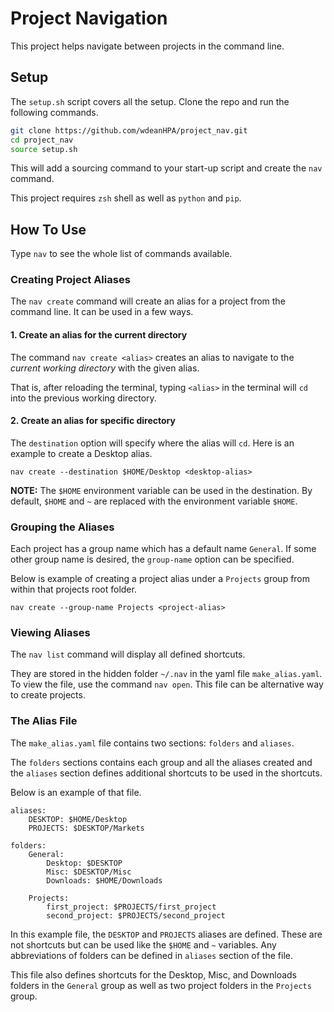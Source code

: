 
# Project Navigation

This project helps navigate between projects in the command line.

## Setup

The `setup.sh` script covers all the setup. Clone the repo and run the following commands.

```zsh
git clone https://github.com/wdeanHPA/project_nav.git
cd project_nav
source setup.sh
```

This will add a sourcing command to your start-up script and create the `nav` command.

This project requires `zsh` shell as well as `python` and `pip`.

## How To Use

Type `nav` to see the whole list of commands available.

### Creating Project Aliases

The `nav create` command will create an alias for a project from the command line. It can be used in a few ways.

#### 1. Create an alias for the current directory
The command `nav create <alias>` creates an alias to navigate to the *current working directory* with the given alias.

That is, after reloading the terminal, typing `<alias>` in the terminal will `cd` into the previous working directory.

#### 2. Create an alias for specific directory

The `destination` option will specify where the alias will `cd`. Here is an example to create a Desktop alias.

```shell
nav create --destination $HOME/Desktop <desktop-alias>
```

**NOTE:** The `$HOME` environment variable can be used in the destination. By default, `$HOME` and `~` are replaced with the environment variable `$HOME`.

### Grouping the Aliases

Each project has a group name which has a default name `General`. If some other group name is desired, the `group-name` option can be specified.

Below is example of creating a project alias under a `Projects` group from within that projects root folder.

```shell
nav create --group-name Projects <project-alias>
```

### Viewing Aliases

The `nav list` command will display all defined shortcuts.

They are stored in the hidden folder `~/.nav` in the yaml file `make_alias.yaml`. To view the file, use the command `nav open`. This file can be alternative way to create projects.


### The Alias File

The `make_alias.yaml` file contains two sections: `folders` and `aliases`.

The `folders` sections contains each group and all the aliases created and the `aliases` section defines additional shortcuts to be used in the shortcuts.

Below is an example of that file.

```
aliases:
    DESKTOP: $HOME/Desktop
    PROJECTS: $DESKTOP/Markets

folders:
    General:
        Desktop: $DESKTOP
        Misc: $DESKTOP/Misc
        Downloads: $HOME/Downloads

    Projects:
        first_project: $PROJECTS/first_project
        second_project: $PROJECTS/second_project
```

In this example file, the `DESKTOP` and `PROJECTS` aliases are defined. These are not shortcuts but can be used like the `$HOME` and `~` variables. Any abbreviations of folders can be defined in `aliases` section of the file.

This file also defines shortcuts for the Desktop, Misc, and Downloads folders in the `General` group as well as two project folders in the `Projects` group.
